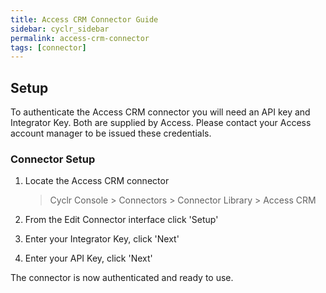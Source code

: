 ```yaml
---
title: Access CRM Connector Guide
sidebar: cyclr_sidebar
permalink: access-crm-connector
tags: [connector]
---
```


## Setup

To authenticate the Access CRM connector you will need an API key and Integrator Key. Both are supplied by Access. Please contact your Access account manager to be issued these credentials.

### Connector Setup

1. Locate the Access CRM connector

   > Cyclr Console > Connectors > Connector Library > Access CRM

2. From the Edit Connector interface click 'Setup'

3. Enter your Integrator Key, click 'Next'

4. Enter your API Key, click 'Next'

The connector is now authenticated and ready to use.
